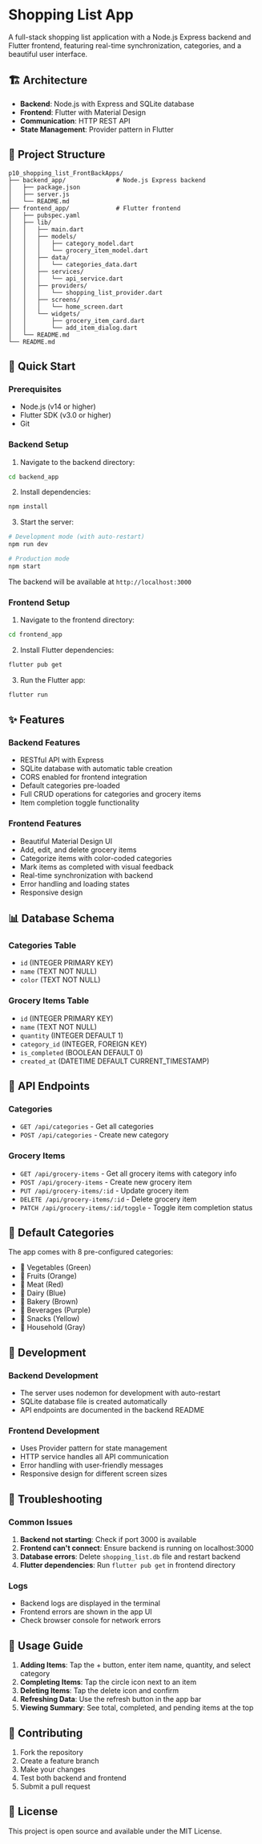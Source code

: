 # Shopping List App

A full-stack shopping list application with a Node.js Express backend and Flutter frontend, featuring real-time synchronization, categories, and a beautiful user interface.

## 🏗️ Architecture

- **Backend**: Node.js with Express and SQLite database
- **Frontend**: Flutter with Material Design
- **Communication**: HTTP REST API
- **State Management**: Provider pattern in Flutter

## 📁 Project Structure

```
p10_shopping_list_FrontBackApps/
├── backend_app/              # Node.js Express backend
│   ├── package.json
│   ├── server.js
│   └── README.md
├── frontend_app/             # Flutter frontend
│   ├── pubspec.yaml
│   ├── lib/
│   │   ├── main.dart
│   │   ├── models/
│   │   │   ├── category_model.dart
│   │   │   └── grocery_item_model.dart
│   │   ├── data/
│   │   │   └── categories_data.dart
│   │   ├── services/
│   │   │   └── api_service.dart
│   │   ├── providers/
│   │   │   └── shopping_list_provider.dart
│   │   ├── screens/
│   │   │   └── home_screen.dart
│   │   └── widgets/
│   │       ├── grocery_item_card.dart
│   │       └── add_item_dialog.dart
│   └── README.md
└── README.md
```

## 🚀 Quick Start

### Prerequisites

- Node.js (v14 or higher)
- Flutter SDK (v3.0 or higher)
- Git

### Backend Setup

1. Navigate to the backend directory:

```bash
cd backend_app
```

2. Install dependencies:

```bash
npm install
```

3. Start the server:

```bash
# Development mode (with auto-restart)
npm run dev

# Production mode
npm start
```

The backend will be available at `http://localhost:3000`

### Frontend Setup

1. Navigate to the frontend directory:

```bash
cd frontend_app
```

2. Install Flutter dependencies:

```bash
flutter pub get
```

3. Run the Flutter app:

```bash
flutter run
```

## ✨ Features

### Backend Features

- RESTful API with Express
- SQLite database with automatic table creation
- CORS enabled for frontend integration
- Default categories pre-loaded
- Full CRUD operations for categories and grocery items
- Item completion toggle functionality

### Frontend Features

- Beautiful Material Design UI
- Add, edit, and delete grocery items
- Categorize items with color-coded categories
- Mark items as completed with visual feedback
- Real-time synchronization with backend
- Error handling and loading states
- Responsive design

## 📊 Database Schema

### Categories Table

- `id` (INTEGER PRIMARY KEY)
- `name` (TEXT NOT NULL)
- `color` (TEXT NOT NULL)

### Grocery Items Table

- `id` (INTEGER PRIMARY KEY)
- `name` (TEXT NOT NULL)
- `quantity` (INTEGER DEFAULT 1)
- `category_id` (INTEGER, FOREIGN KEY)
- `is_completed` (BOOLEAN DEFAULT 0)
- `created_at` (DATETIME DEFAULT CURRENT_TIMESTAMP)

## 🔌 API Endpoints

### Categories

- `GET /api/categories` - Get all categories
- `POST /api/categories` - Create new category

### Grocery Items

- `GET /api/grocery-items` - Get all grocery items with category info
- `POST /api/grocery-items` - Create new grocery item
- `PUT /api/grocery-items/:id` - Update grocery item
- `DELETE /api/grocery-items/:id` - Delete grocery item
- `PATCH /api/grocery-items/:id/toggle` - Toggle item completion status

## 🎨 Default Categories

The app comes with 8 pre-configured categories:

- 🥬 Vegetables (Green)
- 🍎 Fruits (Orange)
- 🥩 Meat (Red)
- 🥛 Dairy (Blue)
- 🥖 Bakery (Brown)
- 🥤 Beverages (Purple)
- 🍿 Snacks (Yellow)
- 🧽 Household (Gray)

## 🔧 Development

### Backend Development

- The server uses nodemon for development with auto-restart
- SQLite database file is created automatically
- API endpoints are documented in the backend README

### Frontend Development

- Uses Provider pattern for state management
- HTTP service handles all API communication
- Error handling with user-friendly messages
- Responsive design for different screen sizes

## 🐛 Troubleshooting

### Common Issues

1. **Backend not starting**: Check if port 3000 is available
2. **Frontend can't connect**: Ensure backend is running on localhost:3000
3. **Database errors**: Delete `shopping_list.db` file and restart backend
4. **Flutter dependencies**: Run `flutter pub get` in frontend directory

### Logs

- Backend logs are displayed in the terminal
- Frontend errors are shown in the app UI
- Check browser console for network errors

## 📱 Usage Guide

1. **Adding Items**: Tap the + button, enter item name, quantity, and select category
2. **Completing Items**: Tap the circle icon next to an item
3. **Deleting Items**: Tap the delete icon and confirm
4. **Refreshing Data**: Use the refresh button in the app bar
5. **Viewing Summary**: See total, completed, and pending items at the top

## 🤝 Contributing

1. Fork the repository
2. Create a feature branch
3. Make your changes
4. Test both backend and frontend
5. Submit a pull request

## 📄 License

This project is open source and available under the MIT License.
